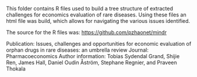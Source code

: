 This folder contains R files used to build a tree structure of extracted challenges for economics evaluation of rare diseases. Using these files an html file was build, which allows for navigating the various issues identified.

The source for the R files was: https://github.com/pzhaonet/mindr

Publication: Issues, challenges and opportunities for economic evaluation of orphan drugs in rare diseases: an umbrella review
Journal: Pharmacoeconomics
Author information: Tobias Sydendal Grand, Shijie Ren, James Hall, Daniel Oudin Åström, Stephane Regnier, and Praveen Thokala  
